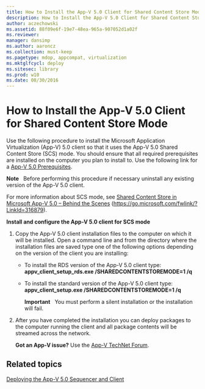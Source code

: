 ```yaml
---
title: How to Install the App-V 5.0 Client for Shared Content Store Mode
description: How to Install the App-V 5.0 Client for Shared Content Store Mode
author: aczechowski
ms.assetid: 88f09e6f-19e7-48ea-965a-907052d1a02f
ms.reviewer: 
manager: dansimp
ms.author: aaroncz
ms.collection: must-keep
ms.pagetype: mdop, appcompat, virtualization
ms.mktglfcycl: deploy
ms.sitesec: library
ms.prod: w10
ms.date: 08/30/2016
---
```



# How to Install the App-V 5.0 Client for Shared Content Store Mode


Use the following procedure to install the Microsoft Application Virtualization (App-V) 5.0 client so that it uses the App-V 5.0 Shared Content Store (SCS) mode. You should ensure that all required prerequisites are installed on the computer you plan to install to. Use the following link for a [App-V 5.0 Prerequisites](app-v-50-prerequisites.md).

**Note**  
Before performing this procedure if necessary uninstall any existing version of the App-V 5.0 client.

 

For more information about SCS mode, see [Shared Content Store in Microsoft App-V 5.0 – Behind the Scenes](https://go.microsoft.com/fwlink/?LinkId=316879) (https://go.microsoft.com/fwlink/?LinkId=316879).

**Install and configure the App-V 5.0 client for SCS mode**

1.  Copy the App-V 5.0 client installation files to the computer on which it will be installed. Open a command line and from the directory where the installation files are saved type one of the following options depending on the version of the client you are installing:

    -   To install the RDS version of the App-V 5.0 client type: **appv\_client\_setup\_rds.exe /SHAREDCONTENTSTOREMODE=1 /q**

    -   To install the standard version of the App-V 5.0 client type: **appv\_client\_setup.exe /SHAREDCONTENTSTOREMODE=1 /q**

        **Important**  
        You must perform a silent installation or the installation will fail.

         

2.  After you have completed the installation you can deploy packages to the computer running the client and all package contents will be streamed across the network.

    **Got an App-V issue?** Use the [App-V TechNet Forum](https://social.technet.microsoft.com/Forums/home?forum=mdopappv).

## Related topics


[Deploying the App-V 5.0 Sequencer and Client](deploying-the-app-v-50-sequencer-and-client.md)

 

 





